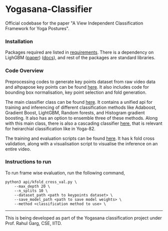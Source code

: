 # Yogasana-Classifier

Official codebase for the paper "A View Independent Classification Framework for Yoga Postures".

### Installation

Packages required are listed in [requirements](./requirements.txt). There is a dependency on LighGBM ([paper](https://ui.adsabs.harvard.edu/abs/2021arXiv210900724Y/abstract)) ([docs](https://lightgbm.readthedocs.io/en/latest/)), and rest of the packages are standard libraries.

### Code Overview

Preprocessing codes to generate key points dataset from raw video data and alhpapose key points can be found [here](./preprocess). It also includes code for bounding box normalisation, key point selection and fold generation. 

The main classifier class can be found [here](./classifier/model.py). It contains a unified api for training and inferencing of different classification methods like Adaboost, Gradient Boost, LightGBM, Random forests, and Histogram gradient boosting. It also has an option to ensemble three of these methods. Along with this main class, there is also a cascading classifier [here](./classifier/cascading_classifier.py), that is relevant for heirarchial classification like in Yoga-82.

The training and evaluation scripts can be found [here](./api). It has k fold cross validation, along with a visualisation script to visualise the inference on an entire video. 

### Instructions to run

To run frame wise evaluation, run the following command,

~~~
python3 api/kfold_cross_val.py \
    --max_depth 20 \
    --n_splits 10 \
    --dataset_path <path to keypoints dataset> \
    --save_model_path <path to save model weights> \
    --method <classification method to use> \
~~~
---


This is being developed as part of the Yogasana classification project under Prof. Rahul Garg, CSE, IITD.